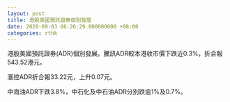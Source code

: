 ```yaml
---
layout: post
title: 港股美國預託證券個別發展
date: 2020-09-03 06:26:29.000000000 +08:00
categories: rthk
---
```


港股美國預託證券(ADR)個別發展。騰訊ADR較本港收市價下跌近0.3%，折合報543.52港元。

滙控ADR折合報33.22元，上升0.07元。

中海油ADR下跌3.8%，中石化及中石油ADR分別跌逾1%及0.7%。
